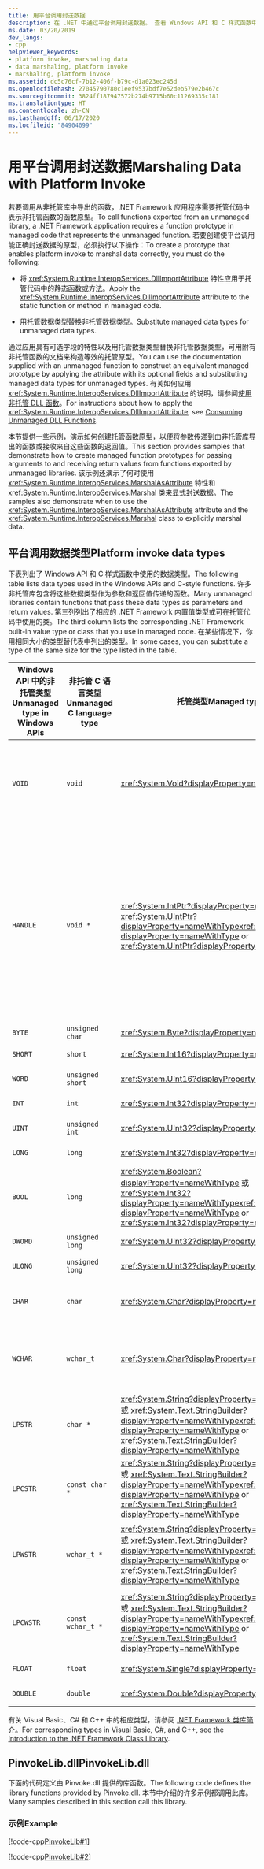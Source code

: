 ```yaml
---
title: 用平台调用封送数据
description: 在 .NET 中通过平台调用封送数据。 查看 Windows API 和 C 样式函数中使用的数据类型的列表，并查找其 .NET 托管类型等效项。
ms.date: 03/20/2019
dev_langs:
- cpp
helpviewer_keywords:
- platform invoke, marshaling data
- data marshaling, platform invoke
- marshaling, platform invoke
ms.assetid: dc5c76cf-7b12-406f-b79c-d1a023ec245d
ms.openlocfilehash: 27045790780c1eef9537bdf7e52deb579e2b467c
ms.sourcegitcommit: 3824ff187947572b274b9715b60c11269335c181
ms.translationtype: HT
ms.contentlocale: zh-CN
ms.lasthandoff: 06/17/2020
ms.locfileid: "84904099"
---
```

# <a name="marshaling-data-with-platform-invoke"></a><span data-ttu-id="9f8a1-104">用平台调用封送数据</span><span class="sxs-lookup"><span data-stu-id="9f8a1-104">Marshaling Data with Platform Invoke</span></span>

<span data-ttu-id="9f8a1-105">若要调用从非托管库中导出的函数，.NET Framework 应用程序需要托管代码中表示非托管函数的函数原型。</span><span class="sxs-lookup"><span data-stu-id="9f8a1-105">To call functions exported from an unmanaged library, a .NET Framework application requires a function prototype in managed code that represents the unmanaged function.</span></span> <span data-ttu-id="9f8a1-106">若要创建使平台调用能正确封送数据的原型，必须执行以下操作：</span><span class="sxs-lookup"><span data-stu-id="9f8a1-106">To create a prototype that enables platform invoke to marshal data correctly, you must do the following:</span></span>

- <span data-ttu-id="9f8a1-107">将 <xref:System.Runtime.InteropServices.DllImportAttribute> 特性应用于托管代码中的静态函数或方法。</span><span class="sxs-lookup"><span data-stu-id="9f8a1-107">Apply the <xref:System.Runtime.InteropServices.DllImportAttribute> attribute to the static function or method in managed code.</span></span>

- <span data-ttu-id="9f8a1-108">用托管数据类型替换非托管数据类型。</span><span class="sxs-lookup"><span data-stu-id="9f8a1-108">Substitute managed data types for unmanaged data types.</span></span>

<span data-ttu-id="9f8a1-109">通过应用具有可选字段的特性以及用托管数据类型替换非托管数据类型，可用附有非托管函数的文档来构造等效的托管原型。</span><span class="sxs-lookup"><span data-stu-id="9f8a1-109">You can use the documentation supplied with an unmanaged function to construct an equivalent managed prototype by applying the attribute with its optional fields and substituting managed data types for unmanaged types.</span></span> <span data-ttu-id="9f8a1-110">有关如何应用 <xref:System.Runtime.InteropServices.DllImportAttribute> 的说明，请参阅[使用非托管 DLL 函数](consuming-unmanaged-dll-functions.md)。</span><span class="sxs-lookup"><span data-stu-id="9f8a1-110">For instructions about how to apply the <xref:System.Runtime.InteropServices.DllImportAttribute>, see [Consuming Unmanaged DLL Functions](consuming-unmanaged-dll-functions.md).</span></span>

<span data-ttu-id="9f8a1-111">本节提供一些示例，演示如何创建托管函数原型，以便将参数传递到由非托管库导出的函数或接收来自这些函数的返回值。</span><span class="sxs-lookup"><span data-stu-id="9f8a1-111">This section provides samples that demonstrate how to create managed function prototypes for passing arguments to and receiving return values from functions exported by unmanaged libraries.</span></span> <span data-ttu-id="9f8a1-112">该示例还演示了何时使用 <xref:System.Runtime.InteropServices.MarshalAsAttribute> 特性和 <xref:System.Runtime.InteropServices.Marshal> 类来显式封送数据。</span><span class="sxs-lookup"><span data-stu-id="9f8a1-112">The samples also demonstrate when to use the <xref:System.Runtime.InteropServices.MarshalAsAttribute> attribute and the <xref:System.Runtime.InteropServices.Marshal> class to explicitly marshal data.</span></span>

## <a name="platform-invoke-data-types"></a><span data-ttu-id="9f8a1-113">平台调用数据类型</span><span class="sxs-lookup"><span data-stu-id="9f8a1-113">Platform invoke data types</span></span>

<span data-ttu-id="9f8a1-114">下表列出了 Windows API 和 C 样式函数中使用的数据类型。</span><span class="sxs-lookup"><span data-stu-id="9f8a1-114">The following table lists data types used in the Windows APIs and C-style functions.</span></span> <span data-ttu-id="9f8a1-115">许多非托管库包含将这些数据类型作为参数和返回值传递的函数。</span><span class="sxs-lookup"><span data-stu-id="9f8a1-115">Many unmanaged libraries contain functions that pass these data types as parameters and return values.</span></span> <span data-ttu-id="9f8a1-116">第三列列出了相应的 .NET Framework 内置值类型或可在托管代码中使用的类。</span><span class="sxs-lookup"><span data-stu-id="9f8a1-116">The third column lists the corresponding .NET Framework built-in value type or class that you use in managed code.</span></span> <span data-ttu-id="9f8a1-117">在某些情况下，你用相同大小的类型替代表中列出的类型。</span><span class="sxs-lookup"><span data-stu-id="9f8a1-117">In some cases, you can substitute a type of the same size for the type listed in the table.</span></span>

|<span data-ttu-id="9f8a1-118">Windows API 中的非托管类型</span><span class="sxs-lookup"><span data-stu-id="9f8a1-118">Unmanaged type in Windows APIs</span></span>|<span data-ttu-id="9f8a1-119">非托管 C 语言类型</span><span class="sxs-lookup"><span data-stu-id="9f8a1-119">Unmanaged C language type</span></span>|<span data-ttu-id="9f8a1-120">托管类型</span><span class="sxs-lookup"><span data-stu-id="9f8a1-120">Managed type</span></span>|<span data-ttu-id="9f8a1-121">描述</span><span class="sxs-lookup"><span data-stu-id="9f8a1-121">Description</span></span>|
|--------------------------------|-------------------------------|------------------------|-----------------|
|`VOID`|`void`|<xref:System.Void?displayProperty=nameWithType>|<span data-ttu-id="9f8a1-122">应用于不返回值的函数。</span><span class="sxs-lookup"><span data-stu-id="9f8a1-122">Applied to a function that does not return a value.</span></span>|
|`HANDLE`|`void *`|<span data-ttu-id="9f8a1-123"><xref:System.IntPtr?displayProperty=nameWithType> 或 <xref:System.UIntPtr?displayProperty=nameWithType></span><span class="sxs-lookup"><span data-stu-id="9f8a1-123"><xref:System.IntPtr?displayProperty=nameWithType> or <xref:System.UIntPtr?displayProperty=nameWithType></span></span>|<span data-ttu-id="9f8a1-124">在 32 位 Windows 操作系统上为 32 位、在 64 位 Windows 操作系统上为 64 位。</span><span class="sxs-lookup"><span data-stu-id="9f8a1-124">32 bits on 32-bit Windows operating systems, 64 bits on 64-bit Windows operating systems.</span></span>|
|`BYTE`|`unsigned char`|<xref:System.Byte?displayProperty=nameWithType>|<span data-ttu-id="9f8a1-125">8 位</span><span class="sxs-lookup"><span data-stu-id="9f8a1-125">8 bits</span></span>|
|`SHORT`|`short`|<xref:System.Int16?displayProperty=nameWithType>|<span data-ttu-id="9f8a1-126">16 位</span><span class="sxs-lookup"><span data-stu-id="9f8a1-126">16 bits</span></span>|
|`WORD`|`unsigned short`|<xref:System.UInt16?displayProperty=nameWithType>|<span data-ttu-id="9f8a1-127">16 位</span><span class="sxs-lookup"><span data-stu-id="9f8a1-127">16 bits</span></span>|
|`INT`|`int`|<xref:System.Int32?displayProperty=nameWithType>|<span data-ttu-id="9f8a1-128">32 位</span><span class="sxs-lookup"><span data-stu-id="9f8a1-128">32 bits</span></span>|
|`UINT`|`unsigned int`|<xref:System.UInt32?displayProperty=nameWithType>|<span data-ttu-id="9f8a1-129">32 位</span><span class="sxs-lookup"><span data-stu-id="9f8a1-129">32 bits</span></span>|
|`LONG`|`long`|<xref:System.Int32?displayProperty=nameWithType>|<span data-ttu-id="9f8a1-130">32 位</span><span class="sxs-lookup"><span data-stu-id="9f8a1-130">32 bits</span></span>|
|`BOOL`|`long`|<span data-ttu-id="9f8a1-131"><xref:System.Boolean?displayProperty=nameWithType> 或 <xref:System.Int32?displayProperty=nameWithType></span><span class="sxs-lookup"><span data-stu-id="9f8a1-131"><xref:System.Boolean?displayProperty=nameWithType> or <xref:System.Int32?displayProperty=nameWithType></span></span>|<span data-ttu-id="9f8a1-132">32 位</span><span class="sxs-lookup"><span data-stu-id="9f8a1-132">32 bits</span></span>|
|`DWORD`|`unsigned long`|<xref:System.UInt32?displayProperty=nameWithType>|<span data-ttu-id="9f8a1-133">32 位</span><span class="sxs-lookup"><span data-stu-id="9f8a1-133">32 bits</span></span>|
|`ULONG`|`unsigned long`|<xref:System.UInt32?displayProperty=nameWithType>|<span data-ttu-id="9f8a1-134">32 位</span><span class="sxs-lookup"><span data-stu-id="9f8a1-134">32 bits</span></span>|
|`CHAR`|`char`|<xref:System.Char?displayProperty=nameWithType>|<span data-ttu-id="9f8a1-135">使用 ANSI 修饰。</span><span class="sxs-lookup"><span data-stu-id="9f8a1-135">Decorate with ANSI.</span></span>|
|`WCHAR`|`wchar_t`|<xref:System.Char?displayProperty=nameWithType>|<span data-ttu-id="9f8a1-136">使用 Unicode 修饰。</span><span class="sxs-lookup"><span data-stu-id="9f8a1-136">Decorate with Unicode.</span></span>|
|`LPSTR`|`char *`|<span data-ttu-id="9f8a1-137"><xref:System.String?displayProperty=nameWithType> 或 <xref:System.Text.StringBuilder?displayProperty=nameWithType></span><span class="sxs-lookup"><span data-stu-id="9f8a1-137"><xref:System.String?displayProperty=nameWithType> or <xref:System.Text.StringBuilder?displayProperty=nameWithType></span></span>|<span data-ttu-id="9f8a1-138">使用 ANSI 修饰。</span><span class="sxs-lookup"><span data-stu-id="9f8a1-138">Decorate with ANSI.</span></span>|
|`LPCSTR`|`const char *`|<span data-ttu-id="9f8a1-139"><xref:System.String?displayProperty=nameWithType> 或 <xref:System.Text.StringBuilder?displayProperty=nameWithType></span><span class="sxs-lookup"><span data-stu-id="9f8a1-139"><xref:System.String?displayProperty=nameWithType> or <xref:System.Text.StringBuilder?displayProperty=nameWithType></span></span>|<span data-ttu-id="9f8a1-140">使用 ANSI 修饰。</span><span class="sxs-lookup"><span data-stu-id="9f8a1-140">Decorate with ANSI.</span></span>|
|`LPWSTR`|`wchar_t *`|<span data-ttu-id="9f8a1-141"><xref:System.String?displayProperty=nameWithType> 或 <xref:System.Text.StringBuilder?displayProperty=nameWithType></span><span class="sxs-lookup"><span data-stu-id="9f8a1-141"><xref:System.String?displayProperty=nameWithType> or <xref:System.Text.StringBuilder?displayProperty=nameWithType></span></span>|<span data-ttu-id="9f8a1-142">使用 Unicode 修饰。</span><span class="sxs-lookup"><span data-stu-id="9f8a1-142">Decorate with Unicode.</span></span>|
|`LPCWSTR`|`const wchar_t *`|<span data-ttu-id="9f8a1-143"><xref:System.String?displayProperty=nameWithType> 或 <xref:System.Text.StringBuilder?displayProperty=nameWithType></span><span class="sxs-lookup"><span data-stu-id="9f8a1-143"><xref:System.String?displayProperty=nameWithType> or <xref:System.Text.StringBuilder?displayProperty=nameWithType></span></span>|<span data-ttu-id="9f8a1-144">使用 Unicode 修饰。</span><span class="sxs-lookup"><span data-stu-id="9f8a1-144">Decorate with Unicode.</span></span>|
|`FLOAT`|`float`|<xref:System.Single?displayProperty=nameWithType>|<span data-ttu-id="9f8a1-145">32 位</span><span class="sxs-lookup"><span data-stu-id="9f8a1-145">32 bits</span></span>|
|`DOUBLE`|`double`|<xref:System.Double?displayProperty=nameWithType>|<span data-ttu-id="9f8a1-146">64 位</span><span class="sxs-lookup"><span data-stu-id="9f8a1-146">64 bits</span></span>|

<span data-ttu-id="9f8a1-147">有关 Visual Basic、C# 和 C++ 中的相应类型，请参阅 [.NET Framework 类库简介](../../standard/class-library-overview.md#system-namespace)。</span><span class="sxs-lookup"><span data-stu-id="9f8a1-147">For corresponding types in Visual Basic, C#, and C++, see the [Introduction to the .NET Framework Class Library](../../standard/class-library-overview.md#system-namespace).</span></span>

## <a name="pinvokelibdll"></a><span data-ttu-id="9f8a1-148">PinvokeLib.dll</span><span class="sxs-lookup"><span data-stu-id="9f8a1-148">PinvokeLib.dll</span></span>

<span data-ttu-id="9f8a1-149">下面的代码定义由 Pinvoke.dll 提供的库函数。</span><span class="sxs-lookup"><span data-stu-id="9f8a1-149">The following code defines the library functions provided by Pinvoke.dll.</span></span> <span data-ttu-id="9f8a1-150">本节中介绍的许多示例都调用此库。</span><span class="sxs-lookup"><span data-stu-id="9f8a1-150">Many samples described in this section call this library.</span></span>

### <a name="example"></a><span data-ttu-id="9f8a1-151">示例</span><span class="sxs-lookup"><span data-stu-id="9f8a1-151">Example</span></span>

[!code-cpp[PInvokeLib#1](../../../samples/snippets/cpp/VS_Snippets_CLR/pinvokelib/cpp/pinvokelib.cpp#1)]

[!code-cpp[PInvokeLib#2](../../../samples/snippets/cpp/VS_Snippets_CLR/pinvokelib/cpp/pinvokelib.h#2)]
